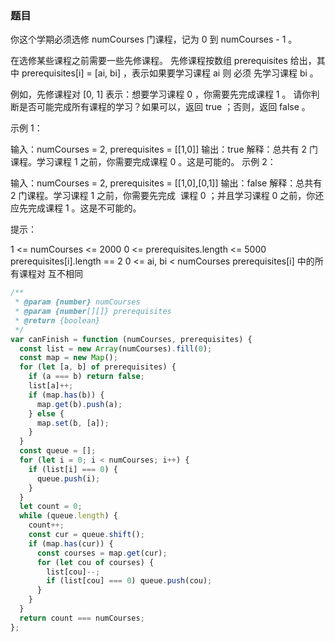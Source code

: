 <!-- @format -->

### 题目

你这个学期必须选修 numCourses 门课程，记为 0 到 numCourses - 1 。

在选修某些课程之前需要一些先修课程。 先修课程按数组 prerequisites 给出，其中 prerequisites[i] = [ai, bi] ，表示如果要学习课程 ai 则 必须 先学习课程 bi 。

例如，先修课程对 [0, 1] 表示：想要学习课程 0 ，你需要先完成课程 1 。
请你判断是否可能完成所有课程的学习？如果可以，返回 true ；否则，返回 false 。

示例 1：

输入：numCourses = 2, prerequisites = [[1,0]]
输出：true
解释：总共有 2 门课程。学习课程 1 之前，你需要完成课程 0 。这是可能的。
示例 2：

输入：numCourses = 2, prerequisites = [[1,0],[0,1]]
输出：false
解释：总共有 2 门课程。学习课程 1 之前，你需要先完成 ​ 课程 0 ；并且学习课程 0 之前，你还应先完成课程 1 。这是不可能的。

提示：

1 <= numCourses <= 2000
0 <= prerequisites.length <= 5000
prerequisites[i].length == 2
0 <= ai, bi < numCourses
prerequisites[i] 中的所有课程对 互不相同

```js
/**
 * @param {number} numCourses
 * @param {number[][]} prerequisites
 * @return {boolean}
 */
var canFinish = function (numCourses, prerequisites) {
  const list = new Array(numCourses).fill(0);
  const map = new Map();
  for (let [a, b] of prerequisites) {
    if (a === b) return false;
    list[a]++;
    if (map.has(b)) {
      map.get(b).push(a);
    } else {
      map.set(b, [a]);
    }
  }
  const queue = [];
  for (let i = 0; i < numCourses; i++) {
    if (list[i] === 0) {
      queue.push(i);
    }
  }
  let count = 0;
  while (queue.length) {
    count++;
    const cur = queue.shift();
    if (map.has(cur)) {
      const courses = map.get(cur);
      for (let cou of courses) {
        list[cou]--;
        if (list[cou] === 0) queue.push(cou);
      }
    }
  }
  return count === numCourses;
};
```
